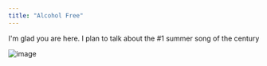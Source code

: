 ```yaml
---
title: "Alcohol Free"
---
```


I'm glad you are here. I plan to talk about the #1 summer song of the century

![image](https://user-images.githubusercontent.com/106598027/172154756-e7c08415-dda3-47ff-a3a7-3cae346e7d3c.png|width=100px)

